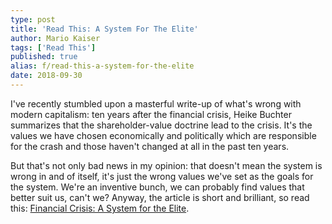 ```yaml
---
type: post
title: 'Read This: A System For The Elite'
author: Mario Kaiser
tags: ['Read This']
published: true
alias: f/read-this-a-system-for-the-elite
date: 2018-09-30
---
```


I've recently stumbled upon a masterful write-up of what's wrong with modern capitalism: ten years after the financial crisis, Heike Buchter summarizes that the shareholder-value doctrine lead to the crisis. It's the values we have chosen economically and politically which are responsible for the crash and those haven't changed at all in the past ten years.

But that's not only bad news in my opinion: that doesn't mean the system is wrong in and of itself, it's just the wrong values we've set as the goals for the system. We're an inventive bunch, we can probably find values that better suit us, can't we? Anyway, the article is short and brilliant, so read this: [Financial Crisis: A System for the Elite](https://www.zeit.de/wirtschaft/2018-09/financial-crisis-lehman-shareholder-value-doctrine-english).
